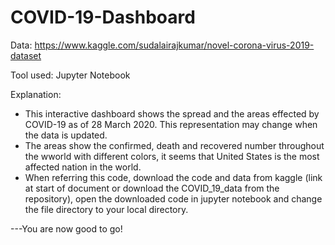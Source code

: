 # COVID-19-Dashboard

Data: https://www.kaggle.com/sudalairajkumar/novel-corona-virus-2019-dataset  

Tool used: Jupyter Notebook

Explanation:
- This interactive dashboard shows the spread and the areas effected by COVID-19 as of 28 March 2020. This representation may change when the data is updated.
- The areas show the confirmed, death and recovered number throughout the wworld with different colors, it seems that United States is the most affected nation in the world.
- When referring this code, download the code and data from kaggle (link at start of document or download the COVID_19_data from the repository), 
open the downloaded code in jupyter notebook and change the file directory to your local directory. 

---You are now good to go!


